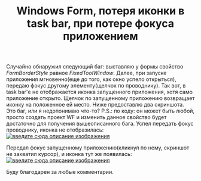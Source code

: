 ﻿---
title: "Windows Form, потеря иконки в task bar, при потере фокуса приложением"
se.owner.user_id: 243717
se.owner.display_name: "Range"
se.owner.link: "https://ru.stackoverflow.com/users/243717/range"
se.link: "https://ru.stackoverflow.com/questions/777940/windows-form-%d0%bf%d0%be%d1%82%d0%b5%d1%80%d1%8f-%d0%b8%d0%ba%d0%be%d0%bd%d0%ba%d0%b8-%d0%b2-task-bar-%d0%bf%d1%80%d0%b8-%d0%bf%d0%be%d1%82%d0%b5%d1%80%d0%b5-%d1%84%d0%be%d0%ba%d1%83%d1%81%d0%b0-%d0%bf%d1%80%d0%b8%d0%bb%d0%be%d0%b6%d0%b5%d0%bd%d0%b8%d0%b5%d0%bc"
se.question_id: 777940
se.post_type: question
se.score: 3
---
<p>Случайно обнаружил следующий баг: выставляю у формы свойство <em>FormBorderStyle</em> равное <em>FixedToolWindow</em>. Далее, при запуске приложения мгновенно(еще до того, как окно успело открыться), передаю фокус другому элементу(щелчок по проводнику). Так вот, в task bar'е не отображается иконка запущенного приложения, хотя само приложение открыто. Щелчок по запущенному приложению возвращает иконку на положенное ей место. Ниже предоставлю два скриншота. Это баг, или я недопонимаю что-то?
P.S.: по коду: он может быть любой, просто создать проект WF и изменить данное свойство будет достаточно для получения вышеописанного бага.
Успел передать фокус проводнику, иконка не отобразилась:
<a href="https://i.stack.imgur.com/WYutC.jpg" rel="nofollow noreferrer"><img src="https://i.stack.imgur.com/WYutC.jpg" alt="введите сюда описание изображения"></a></p>

<p>Передал фокус запущенному приложению(кликнул по нему, скриншот не захватил курсор), и иконка тут же появилась:
<a href="https://i.stack.imgur.com/fqIj9.jpg" rel="nofollow noreferrer"><img src="https://i.stack.imgur.com/fqIj9.jpg" alt="введите сюда описание изображения"></a></p>

<p>Буду благодарен за любые комментарии.</p>
